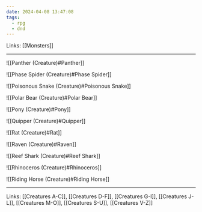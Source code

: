 ```yaml
---
date: 2024-04-08 13:47:08
tags:
  - rpg
  - dnd
---
```

Links: [[Monsters]]

---

![[Panther (Creature)#Panther]]

![[Phase Spider (Creature)#Phase Spider]]

![[Poisonous Snake (Creature)#Poisonous Snake]]

![[Polar Bear (Creature)#Polar Bear]]

![[Pony (Creature)#Pony]]

![[Quipper (Creature)#Quipper]]

![[Rat (Creature)#Rat]]

![[Raven (Creature)#Raven]]

![[Reef Shark (Creature)#Reef Shark]]

![[Rhinoceros (Creature)#Rhinoceros]]

![[Riding Horse (Creature)#Riding Horse]]

---
Links: [[Creatures A-C]], [[Creatures D-F]], [[Creatures G-I]], [[Creatures J-L]], [[Creatures M-O]], [[Creatures S-U]], [[Creatures V-Z]]